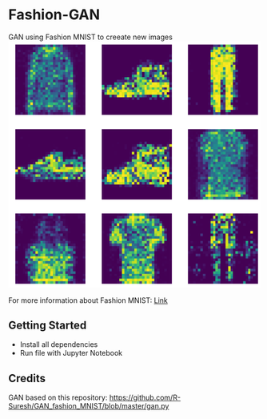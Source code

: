 # Fashion-GAN
GAN using Fashion MNIST to creeate new images
![Example](https://github.com/Stefan850/Fashion-GAN/blob/master/example.png)

For more information about Fashion MNIST: [Link](https://github.com/zalandoresearch/fashion-mnist)

## Getting Started
 - Install all dependencies
 - Run file with Jupyter Notebook


## Credits
GAN based on this repository:
https://github.com/R-Suresh/GAN_fashion_MNIST/blob/master/gan.py
